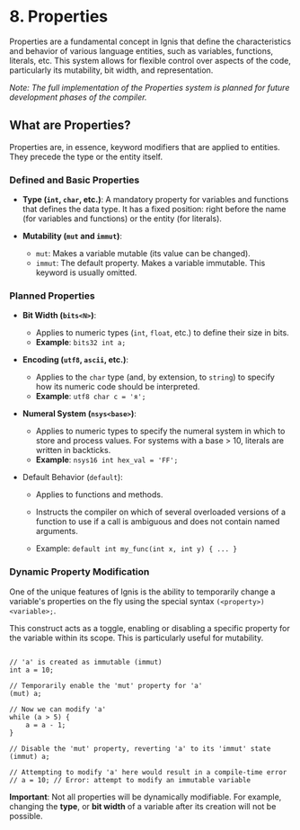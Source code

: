 # 8. Properties

Properties are a fundamental concept in Ignis that define the characteristics and behavior of various language entities, such as variables, functions, literals, etc. This system allows for flexible control over aspects of the code, particularly its mutability, bit width, and representation.

_Note: The full implementation of the Properties system is planned for future development phases of the compiler._

## What are Properties?

Properties are, in essence, keyword modifiers that are applied to entities. They precede the type or the entity itself.

### Defined and Basic Properties

-   **Type (`int`, `char`, etc.)**: A mandatory property for variables and functions that defines the data type. It has a fixed position: right before the name (for variables and functions) or the entity (for literals).

-   **Mutability (`mut` and `immut`)**:
    -   `mut`: Makes a variable mutable (its value can be changed).
    -   `immut`: The default property. Makes a variable immutable. This keyword is usually omitted.

### Planned Properties

-   **Bit Width (`bits<N>`)**:
    -   Applies to numeric types (`int`, `float`, etc.) to define their size in bits.
    -   **Example**: `bits32 int a;`

-   **Encoding (`utf8`, `ascii`, etc.)**:
    -   Applies to the `char` type (and, by extension, to `string`) to specify how its numeric code should be interpreted.
    -   **Example**: `utf8 char c = 'я';`

-   **Numeral System (`nsys<base>`)**:
    -   Applies to numeric types to specify the numeral system in which to store and process values. For systems with a base > 10, literals are written in backticks.
    -   **Example**: `nsys16 int hex_val = 'FF';`
- Default Behavior (`default`):

    - Applies to functions and methods.

    - Instructs the compiler on which of several overloaded versions of a function to use if a call is ambiguous and does not contain named arguments.

    - Example: `default int my_func(int x, int y) { ... }`

### Dynamic Property Modification

One of the unique features of Ignis is the ability to temporarily change a variable's properties on the fly using the special syntax `(<property>) <variable>;`.

This construct acts as a toggle, enabling or disabling a specific property for the variable within its scope. This is particularly useful for mutability.

```Ignis

// 'a' is created as immutable (immut)
int a = 10;

// Temporarily enable the 'mut' property for 'a'
(mut) a;

// Now we can modify 'a'
while (a > 5) {
    a = a - 1;
}

// Disable the 'mut' property, reverting 'a' to its 'immut' state
(immut) a;

// Attempting to modify 'a' here would result in a compile-time error
// a = 10; // Error: attempt to modify an immutable variable
```

**Important**: Not all properties will be dynamically modifiable. For example, changing the **type**, or  **bit width** of a variable after its creation will not be possible.

